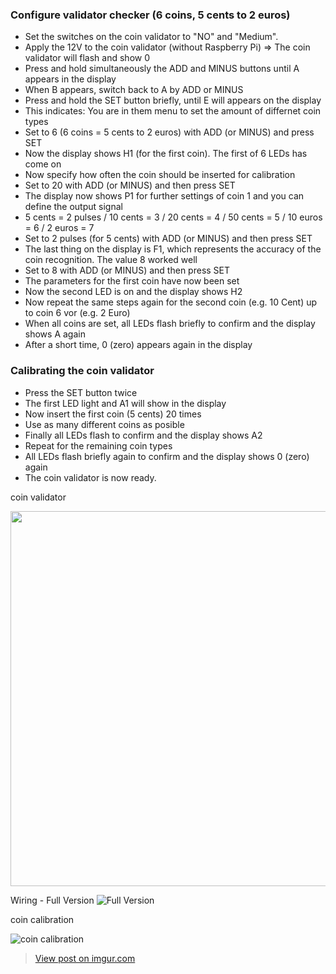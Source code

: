### Configure validator checker (6 coins, 5 cents to 2 euros)

- Set the switches on the coin validator to "NO" and "Medium".
- Apply the 12V to the coin validator (without Raspberry Pi) => The coin validator will flash and show 0
- Press and hold simultaneously the ADD and MINUS buttons until A appears in the display
- When B appears, switch back to A by ADD or MINUS
- Press and hold the SET button briefly, until E will appears on the display
- This indicates: You are in them menu to set the amount of differnet coin types 
- Set to 6 (6 coins = 5 cents to 2 euros) with ADD (or MINUS) and press SET
- Now the display shows H1 (for the first coin). The first of 6 LEDs has come on
- Now specify how often the coin should be inserted for calibration
- Set to 20 with ADD (or MINUS) and then press SET
- The display now shows P1 for further settings of coin 1 and you can define the output signal
- 5 cents = 2 pulses / 10 cents = 3 / 20 cents = 4 / 50 cents = 5 / 10 euros = 6 / 2 euros = 7
- Set to 2 pulses (for 5 cents) with ADD (or MINUS) and then press SET
- The last thing on the display is F1, which represents the accuracy of the coin recognition. The value 8 worked well
- Set to 8 with ADD (or MINUS) and then press SET
- The parameters for the first coin have now been set 
- Now the second LED is on and the display shows H2
- Now repeat the same steps again for the second coin (e.g. 10 Cent) up to coin 6 vor (e.g. 2 Euro)
- When all coins are set, all LEDs flash briefly to confirm and the display shows A again
- After a short time, 0 (zero) appears again in the display

### Calibrating the coin validator

- Press the SET button twice
- The first LED light and A1 will show in the display
- Now insert the first coin (5 cents) 20 times
- Use as many different coins as posible
- Finally all LEDs flash to confirm and the display shows A2
- Repeat for the remaining coin types
- All LEDs flash briefly again to confirm and the display shows 0 (zero) again
- The coin validator is now ready.

coin validator

<img src="https://i.imgur.com/bnyfBGZ.jpg" width="600">

Wiring - Full Version
![Full Version](https://i.imgur.com/cWiSHBq.png)

coin calibration

![coin calibration](https://imgur.com/Xc1TAGF.png)

<blockquote class="imgur-embed-pub" lang="en" data-id="Xc1TAGF"><a href="https://imgur.com/Xc1TAGF">View post on imgur.com</a></blockquote><script async src="//s.imgur.com/min/embed.js" charset="utf-8"></script>

